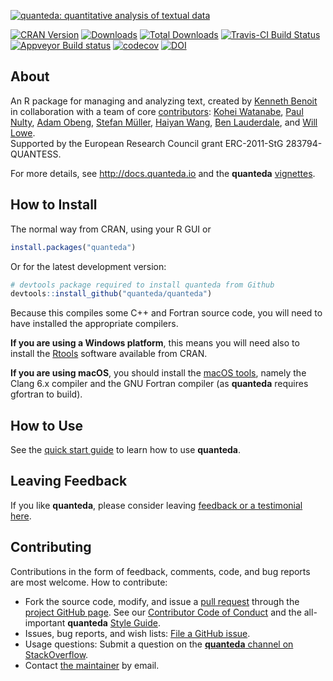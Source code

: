 
[![quanteda: quantitative analysis of textual
data](https://cdn.rawgit.com/quanteda/quanteda/master/images/quanteda_logo.svg)](http://quanteda.io)

[![CRAN
Version](https://www.r-pkg.org/badges/version/quanteda)](https://CRAN.R-project.org/package=quanteda)
[![Downloads](https://cranlogs.r-pkg.org/badges/quanteda)](https://CRAN.R-project.org/package=quanteda)
[![Total
Downloads](https://cranlogs.r-pkg.org/badges/grand-total/quanteda?color=orange)](https://CRAN.R-project.org/package=quanteda)
[![Travis-CI Build
Status](https://travis-ci.org/quanteda/quanteda.svg?branch=master)](https://travis-ci.org/quanteda/quanteda)
[![Appveyor Build
status](https://ci.appveyor.com/api/projects/status/e3tf2h1ff0nlv249/branch/master?svg=true)](https://ci.appveyor.com/project/kbenoit/quanteda/branch/master)
[![codecov](https://codecov.io/gh/quanteda/quanteda/branch/master/graph/badge.svg)](https://codecov.io/gh/quanteda/quanteda)
[![DOI](https://zenodo.org/badge/5424649.svg)](https://zenodo.org/badge/latestdoi/5424649)

## About

An R package for managing and analyzing text, created by [Kenneth
Benoit](http://kenbenoit.net) in collaboration with a team of core
[contributors](https://github.com/quanteda/quanteda/graphs/contributors):
[Kohei Watanabe](https://github.com/koheiw), [Paul
Nulty](https://github.com/pnulty), [Adam
Obeng](https://github.com/adamobeng), [Stefan
Müller](http://muellerstefan.net), [Haiyan
Wang](https://github.com/HaiyanLW), [Ben
Lauderdale](https://github.com/lauderdale), and [Will
Lowe](https://github.com/conjugateprior).  
Supported by the European Research Council grant ERC-2011-StG
283794-QUANTESS.

For more details, see <http://docs.quanteda.io> and the **quanteda**
[vignettes](https://quanteda.io/help/).

## How to Install

The normal way from CRAN, using your R GUI or

``` r
install.packages("quanteda") 
```

Or for the latest development version:

``` r
# devtools package required to install quanteda from Github 
devtools::install_github("quanteda/quanteda") 
```

Because this compiles some C++ and Fortran source code, you will need to
have installed the appropriate compilers.

**If you are using a Windows platform**, this means you will need also
to install the [Rtools](https://CRAN.R-project.org/bin/windows/Rtools/)
software available from CRAN.

**If you are using macOS**, you should install the [macOS
tools](https://cran.r-project.org/bin/macosx/tools/), namely the Clang
6.x compiler and the GNU Fortran compiler (as **quanteda** requires
gfortran to build).

## How to Use

See the [quick start
guide](http://docs.quanteda.io/articles/pkgdown/quickstart.html) to
learn how to use **quanteda**.

## Leaving Feedback

If you like **quanteda**, please consider leaving [feedback or a
testimonial here](https://github.com/quanteda/quanteda/issues/461).

## Contributing

Contributions in the form of feedback, comments, code, and bug reports
are most welcome. How to contribute:

  - Fork the source code, modify, and issue a [pull
    request](https://help.github.com/articles/creating-a-pull-request-from-a-fork/)
    through the [project GitHub
    page](https://github.com/quanteda/quanteda). See our [Contributor
    Code of
    Conduct](https://github.com/quanteda/quanteda/blob/master/CONDUCT.md)
    and the all-important **quanteda** [Style
    Guide](https://github.com/quanteda/quanteda/wiki/Style-guide).
  - Issues, bug reports, and wish lists: [File a GitHub
    issue](https://github.com/quanteda/quanteda/issues).
  - Usage questions: Submit a question on the [**quanteda** channel on
    StackOverflow](https://stackoverflow.com/questions/tagged/quanteda).
  - Contact [the maintainer](mailto:kbenoit@lse.ac.uk) by email.
